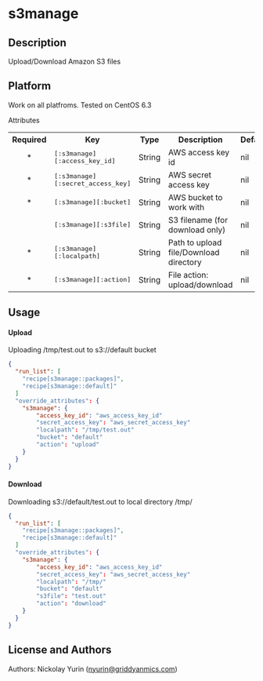s3manage
========

Description
-----------
Upload/Download Amazon S3 files 

Platform
--------
Work on all platfroms. Tested on CentOS 6.3

Attributes
<table>
  <tr>
    <th>Required</th>
    <th>Key</th>
    <th>Type</th>
    <th>Description</th>
    <th>Default</th>
  </tr>
  <tr>
    <td align="middle">*</td>
    <td><tt>[:s3manage][:access_key_id]</tt></td>
    <td>String</td>
    <td>AWS access key id</td>
    <td>nil</td>
  </tr>
  <tr>
    <td align="middle">*</td>
    <td><tt>[:s3manage][:secret_access_key]</tt></td>
    <td>String</td>
    <td>AWS secret access key</td>
    <td>nil</td>
  </tr>
  <tr>
    <td align="middle">*</td>
    <td><tt>[:s3manage][:bucket]</tt></td>
    <td>String</td>
    <td>AWS bucket to work with</td>
    <td>nil</td>
  </tr>
  <tr>
    <td align="middle"></td>
    <td><tt>[:s3manage][:s3file]</tt></td>
    <td>String</td>
    <td>S3 filename (for download only)</td>
    <td>nil</td>
  </tr>
  <tr>
    <td align="middle">*</td>
    <td><tt>[:s3manage][:localpath]</tt></td>
    <td>String</td>
    <td>Path to upload file/Download directory</td>
    <td>nil</td>
  </tr>
  <tr>
    <td align="middle">*</td>
    <td><tt>[:s3manage][:action]</tt></td>
    <td>String</td>
    <td>File action: upload/download</td>
    <td>nil</td>
  </tr>
</table>

Usage
-----
#### Upload
Uploading /tmp/test.out to s3://default bucket
```json
{
  "run_list": [
    "recipe[s3manage::packages]",
    "recipe[s3manage::default]"
  ]
  "override_attributes": {
    "s3manage": {
        "access_key_id": "aws_access_key_id"
        "secret_access_key": "aws_secret_access_key"
        "localpath": "/tmp/test.out"
        "bucket": "default"
        "action": "upload"
    }
  }
}
```
#### Download
Downloading s3://default/test.out to local directory /tmp/
```json
{
  "run_list": [
    "recipe[s3manage::packages]",
    "recipe[s3manage::default]"
  ]
  "override_attributes": {
    "s3manage": {
        "access_key_id": "aws_access_key_id"
        "secret_access_key": "aws_secret_access_key"
        "localpath": "/tmp/"
        "bucket": "default"
        "s3file": "test.out"
        "action": "download"
    }
  }
}
```

License and Authors
-------------------
Authors: Nickolay Yurin (nyurin@griddyanmics.com)
